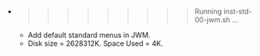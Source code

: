 * >>>>>>>>> Running inst-std-00-jwm.sh ...
  * Add default standard menus in JWM.
  * Disk size = 2628312K. Space Used = 4K.
